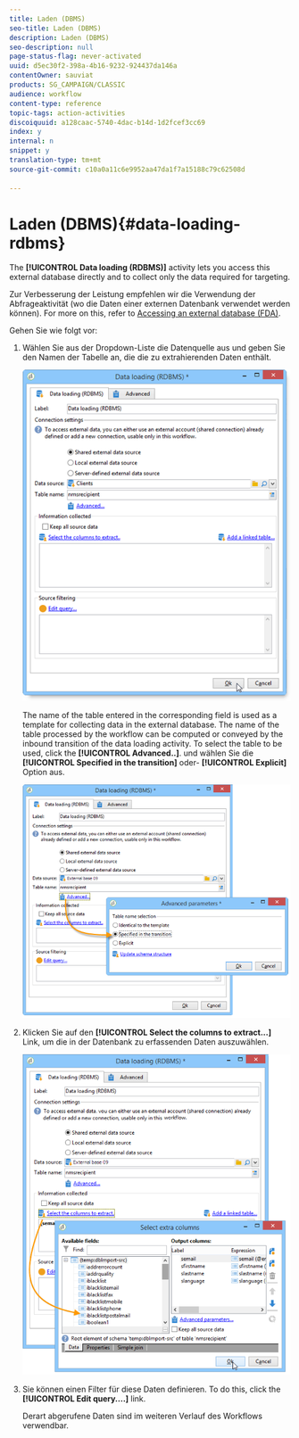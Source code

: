 ```yaml
---
title: Laden (DBMS)
seo-title: Laden (DBMS)
description: Laden (DBMS)
seo-description: null
page-status-flag: never-activated
uuid: d5ec30f2-398a-4b16-9232-924437da146a
contentOwner: sauviat
products: SG_CAMPAIGN/CLASSIC
audience: workflow
content-type: reference
topic-tags: action-activities
discoiquuid: a128caac-5740-4dac-b14d-1d2fcef3cc69
index: y
internal: n
snippet: y
translation-type: tm+mt
source-git-commit: c10a0a11c6e9952aa47da1f7a15188c79c62508d

---
```



# Laden (DBMS){#data-loading-rdbms}

The **[!UICONTROL Data loading (RDBMS)]** activity lets you access this external database directly and to collect only the data required for targeting.

Zur Verbesserung der Leistung empfehlen wir die Verwendung der Abfrageaktivität (wo die Daten einer externen Datenbank verwendet werden können). For more on this, refer to [Accessing an external database (FDA)](../../workflow/using/accessing-an-external-database--fda-.md).

Gehen Sie wie folgt vor:

1. Wählen Sie aus der Dropdown-Liste die Datenquelle aus und geben Sie den Namen der Tabelle an, die die zu extrahierenden Daten enthält.

   ![](assets/s_advuser_wf_sgbd_sample_1.png)

   The name of the table entered in the corresponding field is used as a template for collecting data in the external database. The name of the table processed by the workflow can be computed or conveyed by the inbound transition of the data loading activity. To select the table to be used, click the **[!UICONTROL Advanced..]**. und wählen Sie die **[!UICONTROL Specified in the transition]** oder- **[!UICONTROL Explicit]** Option aus.

   ![](assets/s_advuser_wf_sgbd_sample_5.png)

1. Klicken Sie auf den **[!UICONTROL Select the columns to extract...]** Link, um die in der Datenbank zu erfassenden Daten auszuwählen.

   ![](assets/s_advuser_wf_sgbd_sample_2.png)

1. Sie können einen Filter für diese Daten definieren. To do this, click the **[!UICONTROL Edit query....]** link.

   Derart abgerufene Daten sind im weiteren Verlauf des Workflows verwendbar.

